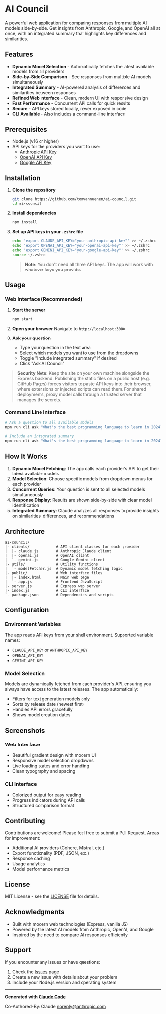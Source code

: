 # AI Council

A powerful web application for comparing responses from multiple AI models side-by-side. Get insights from Anthropic, Google, and OpenAI all at once, with an integrated summary that highlights key differences and similarities.

## Features

- **Dynamic Model Selection** - Automatically fetches the latest available models from all providers
- **Side-by-Side Comparison** - See responses from multiple AI models simultaneously
- **Integrated Summary** - AI-powered analysis of differences and similarities between responses
- **Refined Web Interface** - Clean, modern UI with responsive design
- **Fast Performance** - Concurrent API calls for quick results
- **Secure** - API keys stored locally, never exposed in code
- **CLI Available** - Also includes a command-line interface

## Prerequisites

- Node.js (v16 or higher)
- API keys for the providers you want to use:
  - [Anthropic API Key](https://console.anthropic.com/)
  - [OpenAI API Key](https://platform.openai.com/api-keys)
  - [Google API Key](https://makersuite.google.com/app/apikey)

## Installation

1. **Clone the repository**
   ```bash
   git clone https://github.com/tomvannuenen/ai-council.git
   cd ai-council
   ```

2. **Install dependencies**
   ```bash
   npm install
   ```

3. **Set up API keys in your `.zshrc` file**
   ```bash
   echo 'export CLAUDE_API_KEY="your-anthropic-api-key"' >> ~/.zshrc
   echo 'export OPENAI_API_KEY="your-openai-api-key"' >> ~/.zshrc
   echo 'export GEMINI_API_KEY="your-google-api-key"' >> ~/.zshrc
   source ~/.zshrc
   ```

   > **Note**: You don't need all three API keys. The app will work with whatever keys you provide.

## Usage

### Web Interface (Recommended)

1. **Start the server**
   ```bash
   npm start
   ```

2. **Open your browser**
   Navigate to `http://localhost:3000`

3. **Ask your question**
   - Type your question in the text area
   - Select which models you want to use from the dropdowns
   - Toggle "Include integrated summary" if desired
   - Click "Ask AI Council"

> **Security Note**: Keep the site on your own machine alongside the Express backend. Publishing the static files on a public host (e.g. GitHub Pages) forces visitors to paste API keys into their browser, where extensions or injected scripts can read them. For shared deployments, proxy model calls through a trusted server that manages the secrets.

### Command Line Interface

```bash
# Ask a question to all available models
npm run cli ask "What's the best programming language to learn in 2024?"

# Include an integrated summary
npm run cli ask "What's the best programming language to learn in 2024?" --summary
```

## How It Works

1. **Dynamic Model Fetching**: The app calls each provider's API to get their latest available models
2. **Model Selection**: Choose specific models from dropdown menus for each provider
3. **Concurrent Queries**: Your question is sent to all selected models simultaneously
4. **Response Display**: Results are shown side-by-side with clear model identification
5. **Integrated Summary**: Claude analyzes all responses to provide insights on similarities, differences, and recommendations

## Architecture

```
ai-council/
|- clients/            # API client classes for each provider
|  |- claude.js        # Anthropic Claude client
|  |- openai.js        # OpenAI client
|  `- gemini.js        # Google Gemini client
|- utils/              # Utility functions
|  `- modelFetcher.js  # Dynamic model fetching logic
|- public/             # Web interface files
|  |- index.html       # Main web page
|  `- app.js           # Frontend JavaScript
|- server.js           # Express web server
|- index.js            # CLI interface
`- package.json        # Dependencies and scripts
```

## Configuration

### Environment Variables

The app reads API keys from your shell environment. Supported variable names:

- `CLAUDE_API_KEY` or `ANTHROPIC_API_KEY`
- `OPENAI_API_KEY` 
- `GEMINI_API_KEY` 

### Model Selection

Models are dynamically fetched from each provider's API, ensuring you always have access to the latest releases. The app automatically:

- Filters for text generation models only
- Sorts by release date (newest first)
- Handles API errors gracefully
- Shows model creation dates

## Screenshots

### Web Interface
- Beautiful gradient design with modern UI
- Responsive model selection dropdowns
- Live loading states and error handling
- Clean typography and spacing

### CLI Interface
- Colorized output for easy reading
- Progress indicators during API calls
- Structured comparison format

## Contributing

Contributions are welcome! Please feel free to submit a Pull Request. Areas for improvement:

- Additional AI providers (Cohere, Mistral, etc.)
- Export functionality (PDF, JSON, etc.)
- Response caching
- Usage analytics
- Model performance metrics

## License

MIT License - see the [LICENSE](LICENSE) file for details.

## Acknowledgments

- Built with modern web technologies (Express, vanilla JS)
- Powered by the latest AI models from Anthropic, OpenAI, and Google
- Inspired by the need to compare AI responses efficiently

## Support

If you encounter any issues or have questions:

1. Check the [Issues](https://github.com/tomvannuenen/ai-council/issues) page
2. Create a new issue with details about your problem
3. Include your Node.js version and operating system

---

**Generated with [Claude Code](https://claude.ai/code)**

Co-Authored-By: Claude <noreply@anthropic.com>
